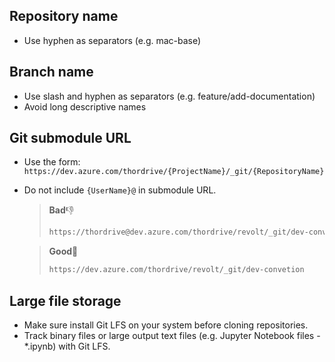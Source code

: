 ## Repository name
- Use hyphen as separators (e.g. mac-base)

## Branch name
- Use slash and hyphen as separators (e.g. feature/add-documentation)
- Avoid long descriptive names

## Git submodule URL
- Use the form: `https://dev.azure.com/thordrive/{ProjectName}/_git/{RepositoryName}`
- Do not include `{UserName}@` in submodule URL.

  >**Bad**👎
  >```cmd
  >https://thordrive@dev.azure.com/thordrive/revolt/_git/dev-convetion
  >```

  >**Good**👝
  >```cmd
  >https://dev.azure.com/thordrive/revolt/_git/dev-convetion
  >```

## Large file storage
- Make sure install Git LFS on your system before cloning repositories.
- Track binary files or large output text files (e.g. Jupyter Notebook files - *.ipynb) with Git LFS.
